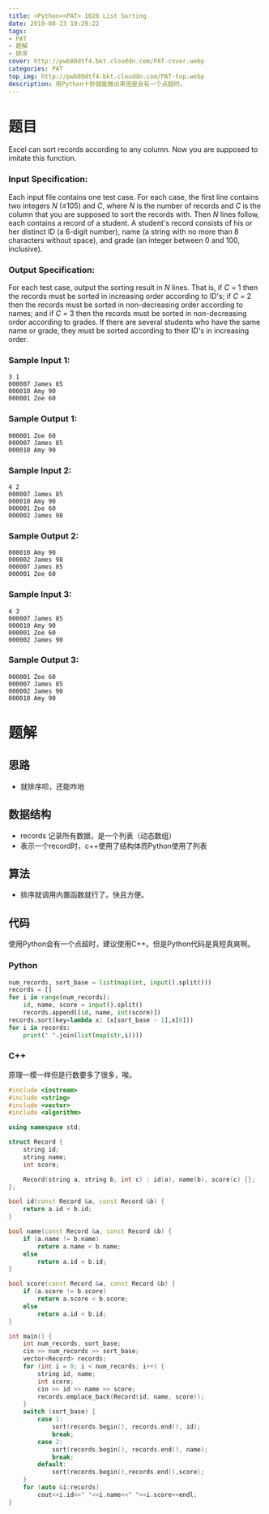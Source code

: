 ```yaml
---
title: <Python><PAT> 1028 List Sorting
date: 2019-08-23 19:29:22
tags: 
- PAT
- 题解
- 排序
cover: http://pwb80dtf4.bkt.clouddn.com/PAT-cover.webp
categories: PAT
top_img: http://pwb80dtf4.bkt.clouddn.com/PAT-top.webp
description: 用Python十秒就能做出来但是会有一个点超时。
---
```


# 题目

Excel can sort records according to any column. Now you are supposed to imitate this function.

### Input Specification:

Each input file contains one test case. For each case, the first line contains two integers *N* (≤105) and *C*, where *N* is the number of records and *C* is the column that you are supposed to sort the records with. Then *N* lines follow, each contains a record of a student. A student's record consists of his or her distinct ID (a 6-digit number), name (a string with no more than 8 characters without space), and grade (an integer between 0 and 100, inclusive).

### Output Specification:

For each test case, output the sorting result in *N* lines. That is, if *C* = 1 then the records must be sorted in increasing order according to ID's; if *C* = 2 then the records must be sorted in non-decreasing order according to names; and if *C* = 3 then the records must be sorted in non-decreasing order according to grades. If there are several students who have the same name or grade, they must be sorted according to their ID's in increasing order.

### Sample Input 1:

```in
3 1
000007 James 85
000010 Amy 90
000001 Zoe 60
```

### Sample Output 1:

```out
000001 Zoe 60
000007 James 85
000010 Amy 90
```

### Sample Input 2:

```in
4 2
000007 James 85
000010 Amy 90
000001 Zoe 60
000002 James 98
```

### Sample Output 2:

```out
000010 Amy 90
000002 James 98
000007 James 85
000001 Zoe 60
```

### Sample Input 3:

```in
4 3
000007 James 85
000010 Amy 90
000001 Zoe 60
000002 James 90
```

### Sample Output 3:

```out
000001 Zoe 60
000007 James 85
000002 James 90
000010 Amy 90
```

# 题解

## 思路

+ 就排序呗，还能咋地

## 数据结构

+ records 记录所有数据，是一个列表（动态数组）
+ 表示一个record时，c++使用了结构体而Python使用了列表

## 算法

+ 排序就调用内置函数就行了。快且方便。

## 代码

使用Python会有一个点超时，建议使用C++。但是Python代码是真短真爽啊。

### Python

```python
num_records, sort_base = list(map(int, input().split()))
records = []
for i in range(num_records):
    id, name, score = input().split()
    records.append([id, name, int(score)])
records.sort(key=lambda x: (x[sort_base - 1],x[0]))
for i in records:
    print(" ".join(list(map(str,i))))
```

### C++

原理一模一样但是行数要多了很多，唉。

```c++
#include <iostream>
#include <string>
#include <vector>
#include <algorithm>

using namespace std;

struct Record {
    string id;
    string name;
    int score;

    Record(string a, string b, int c) : id(a), name(b), score(c) {};
};

bool id(const Record &a, const Record &b) {
    return a.id < b.id;
}

bool name(const Record &a, const Record &b) {
    if (a.name != b.name)
        return a.name < b.name;
    else
        return a.id < b.id;
}

bool score(const Record &a, const Record &b) {
    if (a.score != b.score)
        return a.score < b.score;
    else
        return a.id < b.id;
}

int main() {
    int num_records, sort_base;
    cin >> num_records >> sort_base;
    vector<Record> records;
    for (int i = 0; i < num_records; i++) {
        string id, name;
        int score;
        cin >> id >> name >> score;
        records.emplace_back(Record(id, name, score));
    }
    switch (sort_base) {
        case 1:
            sort(records.begin(), records.end(), id);
            break;
        case 2:
            sort(records.begin(), records.end(), name);
            break;
        default:
            sort(records.begin(),records.end(),score);
    }
    for (auto &i:records)
        cout<<i.id<<" "<<i.name<<" "<<i.score<<endl;
}

```

